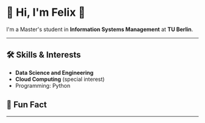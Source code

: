 # 👋 Hi, I'm Felix 👋

I'm a Master's student in **Information Systems Management** at **TU Berlin**.

---
<!-- ## 📖 What I'm Currently Doing  -->

## 🛠️ Skills & Interests
- **Data Science and Engineering**
- **Cloud Computing** (special interest) 
- Programming: Python

## 🎉 Fun Fact
<!--Ever since I can remember, I wanted to drive a BMW 7 Series 🚗💨-->

___
<!-- ## 📫 How to Reach Me -->

<!--![GitHub Stats](https://github-readme-stats.vercel.app/api?username=2urbinator2&show_icons=true)-->
